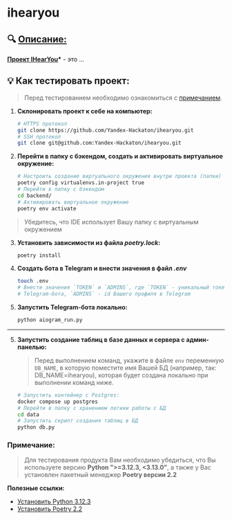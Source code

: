 # ihearyou

## 🔍 <u>Описание:</u>

**<u>Проект IHearYou</u>\*** - это ...


## 💡 Как тестировать проект:
> Перед тестированием необходимо ознакомиться с [примечанием](#примечание).

1. **Склонировать проект к себе на компьютер:**
    ```bash
    # HTTPS протокол
    git clone https://github.com/Yandex-Hackaton/ihearyou.git
    # SSH протокол
    git clone git@github.com:Yandex-Hackaton/ihearyou.git
    ```

2. **Перейти в папку с бэкендом, создать и активировать виртуальное окружение:**
    ```bash
    # Настроить создание виртуального окружения внутри проекта (папки)
    poetry config virtualenvs.in-project true
    # Перейти в папку с бэкендом
    cd backend/
    # Активировать виртуальное окружение
    poetry env activate
    ```
> Убедитесь, что IDE использует Вашу папку с виртуальным окружением

3. **Установить зависимости из файла *poetry.lock*:**
    ```bash
    poetry install
    ```
    
4. **Создать бота в Telegram и внести значения в файл *.env***
    ```bash
    touch .env
    # Внести значения `TOKEN` и `ADMINS`, где `TOKEN` - уникальный токен Вашего
    # Telegram-бота, `ADMINS` - id Вашего профиля в Telegram 
    ```

5. **Запустить Telegram-бота локально:**
    ```bash
    python aiogram_run.py
    ```

---

5. **Запустить создание таблиц в базе данных и сервера с админ-панелью:**
    > Перед выполнением команд, укажите в файле `env` переменную `DB_NAME`, 
    в которую поместите имя Вашей БД (например, так: DB_NAME=ihearyou), которая будет создана локально при выполнении команд ниже.

    ```bash
    # Запустить контейнер c Postgres:
    docker compose up postgres
    # Перейти в папку с хранением логики работы с БД
    cd data
    # Запустить скрипт создания таблиц в БД
    python db.py
    ```

### Примечание:
> Для тестирования продукта Вам необходимо убедиться, что Вы используете версию **Python ">=3.12.3, \<3.13.0"**, а также у Вас установлен пакетный менеджер **Poetry версии 2.2**

**Полезные ссылки:**
- [Установить Python 3.12.3](https://www.python.org/downloads/release/python-3123/)
- [Установить Poetry 2.2](https://python-poetry.org/docs/#installation)
